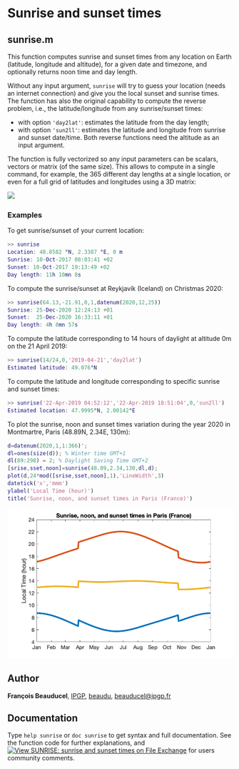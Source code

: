 # Sunrise and sunset times

## sunrise.m
This function computes sunrise and sunset times from any location on Earth (latitude, longitude and altitude), for a given date and timezone, and optionally returns noon time and day length.

Without any input argument, `sunrise` will try to guess your location (needs an internet connection) and give you the local sunset and sunrise times. The function has also the original capability to compute the reverse problem, i.e., the latitude/longitude from any sunrise/sunset times:
- with option `'day2lat'`: estimates the latitude from the day length;
- with option `'sun2ll'`: estimates the latitude and longitude from sunrise and sunset date/time.
Both reverse functions need the altitude as an input argument.

The function is fully vectorized so any input parameters can be scalars, vectors or matrix (of the same size). This allows to compute in a single command, for example, the 365 different day lengths at a single location, or even for a full grid of latitudes and longitudes using a 3D matrix:

![](sunrise.gif)

### Examples

To get sunrise/sunset of your current location:
```matlab
>> sunrise
Location: 48.8582 °N, 2.3387 °E, 0 m
Sunrise: 10-Oct-2017 08:03:41 +02
Sunset: 10-Oct-2017 19:13:49 +02
Day length: 11h 10mn 8s
```

To compute the sunrise/sunset at Reykjavík (Iceland) on Christmas 2020:
```matlab
>> sunrise(64.13,-21.91,0,1,datenum(2020,12,25))
Sunrise: 25-Dec-2020 12:24:13 +01
Sunset:  25-Dec-2020 16:33:11 +01
Day length: 4h 8mn 57s
```

To compute the latitude corresponding to 14 hours of daylight at altitude 0m on the 21 April 2019:
```matlab
>> sunrise(14/24,0,'2019-04-21','day2lat')
Estimated latitude: 49.076°N
```

To compute the latitude and longitude corresponding to specific sunrise and sunset times:
```matlab
>> sunrise('22-Apr-2019 04:52:12','22-Apr-2019 18:51:04',0,'sun2ll')
Estimated location: 47.9995°N, 2.00142°E
```

To plot the sunrise, noon and sunset times variation during the year 2020 in Montmartre, Paris (48.89N, 2.34E, 130m):
```matlab
d=datenum(2020,1,1:366)';
dl=ones(size(d)); % Winter time GMT+1
dl(89:298) = 2; % Daylight Saving Time GMT+2
[srise,sset,noon]=sunrise(48.89,2.34,130,dl,d);
plot(d,24*mod([srise,sset,noon],1),'LineWidth',3)
datetick('x','mmm')
ylabel('Local Time (hour)')
title('Sunrise, noon, and sunset times in Paris (France)')
```

![](sunrise_example.png)


## Author
**François Beauducel**, [IPGP](www.ipgp.fr), [beaudu](https://github.com/beaudu), beauducel@ipgp.fr

## Documentation
Type `help sunrise` or `doc sunrise` to get syntax and full documentation. See the function code for further explanations, and [![View SUNRISE: sunrise and sunset times on File Exchange](https://www.mathworks.com/matlabcentral/images/matlab-file-exchange.svg)](https://fr.mathworks.com/matlabcentral/fileexchange/64692-sunrise-sunrise-and-sunset-times) for users community comments.

